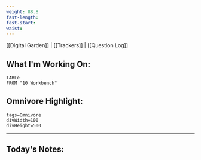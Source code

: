 ```yaml
---
weight: 88.8
fast-length: 
fast-start:
waist:
---
```

[[Digital Garden]] | [[Trackers]] | [[Question Log]]

## What I'm Working On:
```dataview
TABLe
FROM "10 Workbench"
```

## Omnivore Highlight:

```spotlight-note
tags=Omnivore
divWidth=100
divHeight=500
```

---
## Today's Notes:

